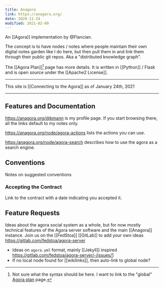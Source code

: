 ```yaml
---
title: Anagora
link: https://anagora.org/
date: 2020-11-24
modified: 2021-02-09
---
```


An [[Agora]] implementation by @Flancian.

The concept is to have nodes / notes where people maintain their own digital notes garden like I do here, but then pull them in and link them through their public git repos. Aka a "distributed knowledge graph".

The [[Agora Plan]][^agoraplan] page has more details. It is written in [[Python]] / Flask and is open source under the [[Apache2 License]].

[^agoraplan]: Not sure what the syntax should be here. I want to link to the "global" [Agora plan](https://anagora.org/node/agora-plan) page.

---

This site is [[Connecting to the Agora]] as of January 24th, 2021

---

## Features and Documentation

<https://anagora.org/@bmann> is my profile page. If you start browsing there, all the links default to my notes only.

<https://anagora.org/node/agora-actions> lists the actions you can use.

<https:/anagora.org/node/agora-search> describes how to use the agora as a search engine.

## Conventions

Notes on suggested conventions
### Accepting the Contract

Link to the contract with a date indicating you accepted it.

## Feature Requests

Ideas about the agora social system as a whole, but for now mostly technical features of the Agora server software and the main [[Anagora]] instance. Join us on the [[FedStoa]] [[GitLab]] to add your own ideas <https://gitlab.com/fedstoa/agora-server>

* Ideas on `agora.yml` format, mainly [[Jekyll]] inspired <https://gitlab.com/fedstoa/agora-server/-/issues/1>
* If no local node found for [[wikilinks]], then auto-link to global node?